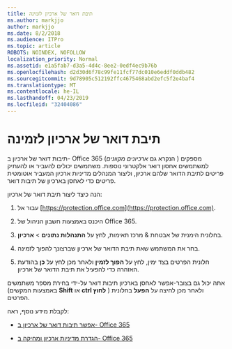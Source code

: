 ```yaml
---
title: תיבת דואר של ארכיון לזמינה
ms.author: markjjo
author: markjjo
ms.date: 8/2/2018
ms.audience: ITPro
ms.topic: article
ROBOTS: NOINDEX, NOFOLLOW
localization_priority: Normal
ms.assetid: e1a5fab7-d3a5-4d4c-8ee2-0edf4ec9b76b
ms.openlocfilehash: d2d30d6f78c99fe11fcf77dc010e6eddf0ddb482
ms.sourcegitcommit: 9d78905c512192ffc4675468abd2efc5f2e4baf4
ms.translationtype: MT
ms.contentlocale: he-IL
ms.lasthandoff: 04/23/2019
ms.locfileid: "32404086"
---
```

# <a name="enable-an-archive-mailbox"></a>תיבת דואר של ארכיון לזמינה

תיבות דואר של ארכיון ב- Office 365 (הנקרא גם *ארכיונים מקוונים* ) מספקים למשתמשים אחסון דואר אלקטרוני נוספות. משתמשים יכולים להעביר או להעתיק פריטים לתיבת הדואר שלהם ארכיון, וליצור המנהלים מדיניות ארכיון המעביר אוטומטית פריטים כדי לאחסן בארכיון של תיבות דואר. 
  
הנה כיצד ליצור תיבת דואר של ארכיון:
  
1. עבור אל [https://protection.office.com](https://protection.office.com).
    
2. היכנס באמצעות חשבון הניהול של Office 365.
    
3. בחלונית הימנית של אבטחת &amp; מרכז תאימות, לחץ על **התנהלות נתונים** \> **ארכיון**.
    
4. בחר את המשתמש שאת תיבת הדואר של ארכיון שברצונך להפוך לזמינה.
    
5. חלונית הפרטים בצד ימין, לחץ על **הפוך לזמין** ולאחר מכן לחץ על **כן** בהודעת האזהרה כדי להפעיל את תיבת הדואר של ארכיון. 
    
אתה יכול גם בצובר-אפשר לאחסן בארכיון תיבות דואר על-ידי בחירת מספר משתמשים (באמצעות המקשים **Shift** או **ctrl לחוץ** ) ולאחר מכן לחיצה על **הפעל** בחלונית הפרטים. 
  
לקבלת מידע נוסף, ראה:
  
- [אפשר תיבות דואר של ארכיון ב- Office 365](https://support.office.com/article/enable-archive-mailboxes-in-the-office-365-security-compliance-center-268a109e-7843-405b-bb3d-b9393b2342ce)
    
- [הגדרת מדיניות ארכיון ומחיקה ב- Office 365](https://support.office.com/article/Set-up-an-archive-and-deletion-policy-for-mailboxes-in-your-Office-365-organization-ec3587e4-7b4a-40fb-8fb8-8aa05aeae2ce)
    

